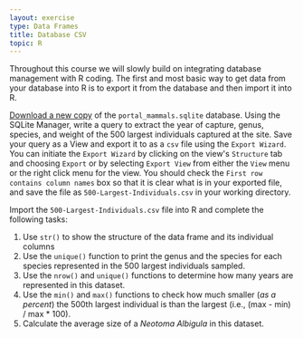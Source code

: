 ```yaml
---
layout: exercise
type: Data Frames
title: Database CSV
topic: R
---
```


Throughout this course we will slowly build on integrating database management
with R coding. The first and most basic way to get data from your database into
R is to export it from the database and then import it into R.

[Download a new copy](https://ndownloader.figshare.com/files/2292171)
of the `portal_mammals.sqlite` database. Using the SQLite Manager, write a query
to extract the year of capture, genus, species, and weight of the 500 largest
individuals captured at the site. Save your query as a View and export it to as
a `csv` file using the `Export Wizard`. You can initiate the `Export Wizard` by
clicking on the view's `Structure` tab and choosing `Export` or by selecting
`Export View` from either the `View` menu or the right click menu for the
view. You should check the `First row contains column names` box so that it is
clear what is in your exported file, and save the file as
`500-Largest-Individuals.csv` in your working directory.

Import the `500-Largest-Individuals.csv` file into R and complete the following
tasks:

1. Use `str()` to show the structure of the data frame and its individual columns
2. Use the `unique()` function to print the genus and the species for each
species represented in the 500 largest individuals sampled.
3. Use the `nrow()` and `unique()` functions to determine how many years are
represented in this dataset.
4. Use the `min()` and `max()` functions to check how much smaller (*as a 
percent*) the 500th largest individual is than the largest (i.e., (max - min) /
max * 100).
5. Calculate the average size of a *Neotoma Albigula* in this dataset.
